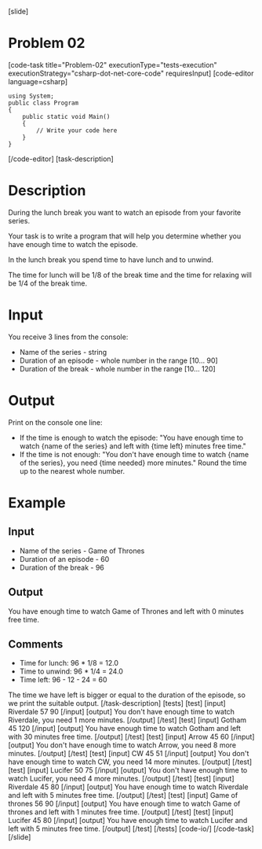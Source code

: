[slide]
# Problem 02
[code-task title="Problem-02" executionType="tests-execution" executionStrategy="csharp-dot-net-core-code" requiresInput]
[code-editor language=csharp]
```
using System;
public class Program
{
	public static void Main()
	{
		// Write your code here
	}
}
```
[/code-editor]
[task-description]
# Description
During the lunch break you want to watch an episode from your favorite series. 

Your task is to write a program that will help you determine whether you have enough time to watch the episode. 

In the lunch break you spend time to have lunch and to unwind. 

The time for lunch will be 1/8 of the break time and the time for relaxing will be 1/4 of the break time.

# Input
You receive 3 lines from the console:
- Name of the series - string
- Duration of an episode - whole number in the range [10… 90]
- Duration of the break - whole number in the range [10… 120]

# Output
Print on the console one line:
- If the time is enough to watch the episode: "You have enough time to watch \{name of the series\} and left with \{time left\} minutes free time."
- If the time is not enough: "You don't have enough time to watch \{name of the series\}, you need \{time needed\} more minutes."
Round the time up to the nearest whole number.

# Example
## Input
- Name of the series - Game of Thrones
- Duration of an episode - 60
- Duration of the break - 96

## Output
You have enough time to watch Game of Thrones and left with 0 minutes free time.

## Comments
- Time for lunch: 96 * 1/8 = 12.0
- Time to unwind: 96 * 1/4 = 24.0
- Time left: 96 - 12 - 24 = 60

The time we have left is bigger or equal to the duration of the episode, so we print the suitable output. 
[/task-description]
[tests]
[test]
[input]
Riverdale
57
90
[/input]
[output]
You don't have enough time to watch Riverdale, you need 1 more minutes.
[/output]
[/test]
[test]
[input]
Gotham
45
120
[/input]
[output]
You have enough time to watch Gotham and left with 30 minutes free time.
[/output]
[/test]
[test]
[input]
Arrow
45
60
[/input]
[output]
You don't have enough time to watch Arrow, you need 8 more minutes.
[/output]
[/test]
[test]
[input]
CW
45
51
[/input]
[output]
You don't have enough time to watch CW, you need 14 more minutes.
[/output]
[/test]
[test]
[input]
Lucifer
50
75
[/input]
[output]
You don't have enough time to watch Lucifer, you need 4 more minutes.
[/output]
[/test]
[test]
[input]
Riverdale
45
80
[/input]
[output]
You have enough time to watch Riverdale and left with 5 minutes free time.
[/output]
[/test]
[test]
[input]
Game of thrones
56
90
[/input]
[output]
You have enough time to watch Game of thrones and left with 1 minutes free time.
[/output]
[/test]
[test]
[input]
Lucifer
45
80
[/input]
[output]
You have enough time to watch Lucifer and left with 5 minutes free time.
[/output]
[/test]
[/tests]
[code-io/]
[/code-task]
[/slide]